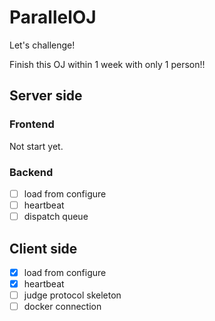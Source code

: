 # ParallelOJ

Let's challenge!

Finish this OJ within 1 week with only 1 person!!

## Server side

### Frontend
Not start yet.

### Backend
- [ ] load from configure
- [ ] heartbeat
- [ ] dispatch queue

## Client side
- [x] load from configure
- [x] heartbeat
- [ ] judge protocol skeleton
- [ ] docker connection